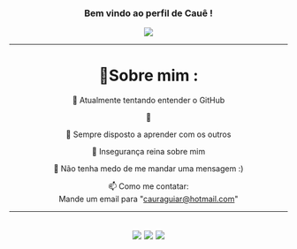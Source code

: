 <h3 align="center">
  Bem vindo ao perfil de Cauê !
</h3>
<p align="center">
  <a href="https://github.com/CauAguiar/CauAguiar"><img src="https://readme-typing-svg.herokuapp.com?color=%2336BCF7&center=true&vCenter=true&lines=Oi+%2C+bem-vindo+ao+meu+Github;Eu+sou+Cauê+Rodrigues;Começando+a+graduação+em+2022;Futuro+Cientista+da+Computação;Amante+da+tecnologia;Tentando+entender+ações;Aprendendo+a+programar+%3C3"></a>
</p>

---
<div align="center">
  
# 💫Sobre mim :
🔭 Atualmente tentando entender o GitHub
  
🌱 

  👯 Sempre disposto a aprender com os outros

  🤔 Insegurança reina sobre mim

  💬 Não tenha medo de me mandar uma mensagem :)

  📫 Como me contatar:  
  Mande um email para "cauraguiar@hotmail.com"


---
![](https://forthebadge.com/images/badges/powered-by-black-magic.svg)
![](http://ForTheBadge.com/images/badges/built-by-developers.svg)
![](https://forthebadge.com/images/badges/uses-brains.svg)
---

</div>
